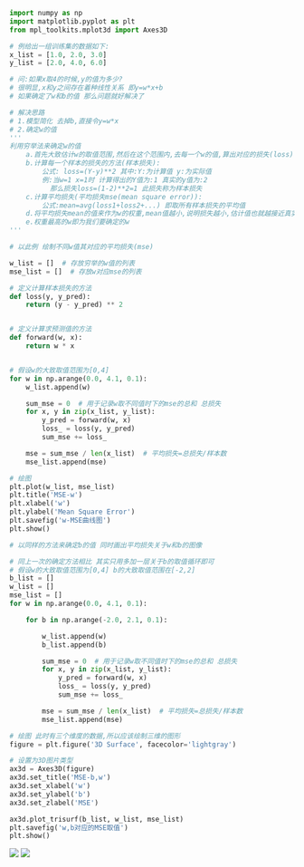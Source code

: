 
<BlogInfo id="1382" title="穷举法之平均损失值的计算" author="白日梦想猿" pv=0 read_times=0 pre_cost_time=179 category="人工智能" tag_list="['人工智能', 'MSE', '穷举法']" create_time="2021.07.14 18:46:47.589581" update_time="2021.07.14 18:51:19" />

```python
import numpy as np
import matplotlib.pyplot as plt
from mpl_toolkits.mplot3d import Axes3D

# 例给出一组训练集的数据如下:
x_list = [1.0, 2.0, 3.0]
y_list = [2.0, 4.0, 6.0]

# 问:如果x取4的时候,y的值为多少?
# 很明显,x和y之间存在着种线性关系 即y=w*x+b
# 如果确定了w和b的值 那么问题就好解决了

# 解决思路
# 1.模型简化 去掉b,直接令y=w*x
# 2.确定w的值
'''
利用穷举法来确定w的值
    a.首先大致估计w的取值范围,然后在这个范围内,去每一个w的值,算出对应的损失(loss)
    b.计算每一个样本的损失的方法(样本损失):
        公式: loss=(Y-y)**2 其中:Y:为计算值 y:为实际值
        例:当w=1 x=1时 计算得出的Y值为:1 真实的y值为:2
          那么损失loss=(1-2)**2=1 此损失称为样本损失
    c.计算平均损失(平均损失mse(mean square error)):
        公式:mean=avg(loss1+loss2+...) 即取所有样本损失的平均值 
    d.将平均损失mean的值来作为w的权重,mean值越小,说明损失越小,估计值也就越接近真实值,w的权重也就越高
    e.权重最高的w即为我们要确定的w
'''

# 以此例 绘制不同w值其对应的平均损失(mse)

w_list = []  # 存放穷举的w值的列表
mse_list = []  # 存放w对应mse的列表

# 定义计算样本损失的方法
def loss(y, y_pred):
    return (y - y_pred) ** 2


# 定义计算求预测值的方法
def forward(w, x):
    return w * x


# 假设w的大致取值范围为[0,4]
for w in np.arange(0.0, 4.1, 0.1):
    w_list.append(w)

    sum_mse = 0  # 用于记录w取不同值时下的mse的总和 总损失
    for x, y in zip(x_list, y_list):
        y_pred = forward(w, x)
        loss_ = loss(y, y_pred)
        sum_mse += loss_

    mse = sum_mse / len(x_list)  # 平均损失=总损失/样本数
    mse_list.append(mse)

# 绘图
plt.plot(w_list, mse_list)
plt.title('MSE-w')
plt.xlabel('w')
plt.ylabel('Mean Square Error')
plt.savefig('w-MSE曲线图')
plt.show()

# 以同样的方法来确定b的值 同时画出平均损失关于w和b的图像

# 同上一次的确定方法相比 其实只用多加一层关于b的取值循环即可
# 假设w的大致取值范围为[0,4] b的大致取值范围在[-2,2]
b_list = []
w_list = []
mse_list = []
for w in np.arange(0.0, 4.1, 0.1):

    for b in np.arange(-2.0, 2.1, 0.1):

        w_list.append(w)
        b_list.append(b)

        sum_mse = 0  # 用于记录w取不同值时下的mse的总和 总损失
        for x, y in zip(x_list, y_list):
            y_pred = forward(w, x)
            loss_ = loss(y, y_pred)
            sum_mse += loss_

        mse = sum_mse / len(x_list)  # 平均损失=总损失/样本数
        mse_list.append(mse)

# 绘图 此时有三个维度的数据,所以应该绘制三维的图形
figure = plt.figure('3D Surface', facecolor='lightgray')

# 设置为3D图片类型
ax3d = Axes3D(figure)
ax3d.set_title('MSE-b,w')
ax3d.set_xlabel('w')
ax3d.set_ylabel('b')
ax3d.set_zlabel('MSE')

ax3d.plot_trisurf(b_list, w_list, mse_list)
plt.savefig('w,b对应的MSE取值')
plt.show()

```

![](https://img-blog.csdnimg.cn/20210714184323686.png?x-oss-process=image/watermark,type_ZmFuZ3poZW5naGVpdGk,shadow_10,text_aHR0cHM6Ly9ibG9nLmNzZG4ubmV0L21heF9MTEw=,size_16,color_FFFFFF,t_70)
![](https://img-blog.csdnimg.cn/20210714184335892.png?x-oss-process=image/watermark,type_ZmFuZ3poZW5naGVpdGk,shadow_10,text_aHR0cHM6Ly9ibG9nLmNzZG4ubmV0L21heF9MTEw=,size_16,color_FFFFFF,t_70)
